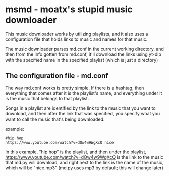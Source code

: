 # msmd - moatx's stupid music downloader

This music downloader works by utilizing playlists, and it also uses a configuration file that holds links to music and names for that music.

The music downloader parses md.conf in the current working directory, and then from the info gotten from md.conf, it'll download the links using yt-dlp with the specified name in the specified playlist (which is just a directory)

## The configuration file - md.conf

The way md.conf works is pretty simple. If there is a hashtag, then everything that comes after it is the playlist's name, and everything under it is the music that belongs to that playlist.

Songs in a playlist are identified by the link to the music that you want to download, and then after the link that was specified, you specify what you want to call the music that's being downloaded.

example:

    #hip hop
    https://www.youtube.com/watch?v=dQw4w9WgXcQ nice

In this example, "hip hop" is the playlist, and then under the playlist, https://www.youtube.com/watch?v=dQw4w9WgXcQ is the link to the music that md.py will download, and right next to the link is the name of the music, which will be "nice.mp3" (md.py uses mp3 by default; this will change later)
